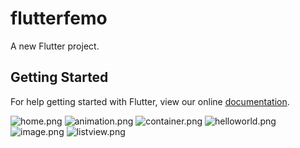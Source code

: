 # flutterfemo

A new Flutter project.

## Getting Started

For help getting started with Flutter, view our online
[documentation](https://flutter.io/).


![home.png](https://github.com/noiary/myflutter/blob/master/screenshots/home.png)
![animation.png](https://github.com/noiary/myflutter/blob/master/screenshots/animation.png)
![container.png](https://github.com/noiary/myflutter/blob/master/screenshots/container.png)
![helloworld.png](https://github.com/noiary/myflutter/blob/master/screenshots/helloworld.png)
![image.png](https://github.com/noiary/myflutter/blob/master/screenshots/image.png)
![listview.png](https://github.com/noiary/myflutter/blob/master/screenshots/listview.png)
